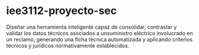 # iee3112-proyecto-sec
Diseñar una herramienta inteligente capaz de consolidar, contrastar y validar los datos técnicos asociados a unsuministro eléctrico involucrado en un reclamo, generando una ficha técnica automatizada y aplicando criterios técnicos y jurídicos normativamente establecidos.
